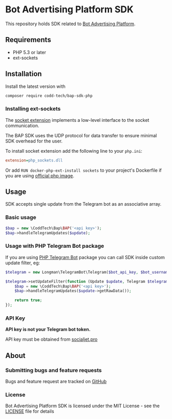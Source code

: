# Bot Advertising Platform SDK

This repository holds SDK related to
[Bot Advertising Platform](https://publisher.socialjet.pro/).

## Requirements

- PHP 5.3 or later
- ext-sockets

## Installation

Install the latest version with

```bash
composer require codd-tech/bap-sdk-php
```

### Installing ext-sockets

The [socket extension](https://www.php.net/manual/en/book.sockets.php) implements a low-level interface to the socket communication.

The BAP SDK uses the UDP protocol for data transfer to ensure minimal SDK overhead for the user.

To install socket extension add the following line to your `php.ini`:

```ini
extension=php_sockets.dll
```

Or add `RUN docker-php-ext-install sockets` to your project's Dockerfile if you are using [official php image](https://hub.docker.com/_/php). 



## Usage

SDK accepts single update from the Telegram bot as an associative array.

### Basic usage

```php
$bap = new \CoddTech\Bap\BAP('<api key>');
$bap->handleTelegramUpdates($update);
```

### Usage with PHP Telegram Bot package

If you are using [PHP Telegram Bot]() package you can call SDK inside custom update filter, eg:

```php
$telegram = new Longman\TelegramBot\Telegram($bot_api_key, $bot_username);

$telegram->setUpdateFilter(function (Update $update, Telegram $telegram, &$reason = 'Update denied by update_filter') {
    $bap = new \CoddTech\Bap\BAP('<api key>');
    $bap->handleTelegramUpdates($update->getRawData());

    return true;
});
```

### API Key

**API key is not your Telegram bot token.**

API key must be obtained from [socialjet.pro](https://publisher.socialjet.pro/)

## About

### Submitting bugs and feature requests

Bugs and feature request are tracked on [GitHub](https://github.com/codd-tech/bap-sdk-php)

### License

Bot Advertising Platform SDK is licensed under the MIT License - see the [LICENSE](LICENSE) file for details
